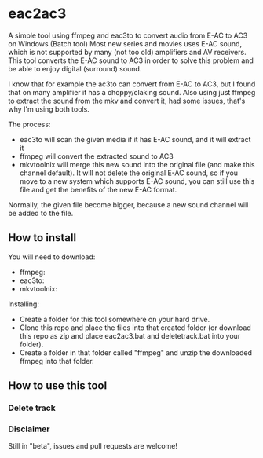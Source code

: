 # eac2ac3
A simple tool using ffmpeg and eac3to to convert audio from E-AC to AC3 on Windows (Batch tool)
Most new series and movies uses E-AC sound, which is not supported by many (not too old) amplifiers and AV receivers.
This tool converts the E-AC sound to AC3 in order to solve this problem and be able to enjoy digital (surround) sound.

I know that for example the ac3to can convert from E-AC to AC3, but I found that on many amplifier it has a choppy/claking sound.
Also using just ffmpeg to extract the sound from the mkv and convert it, had some issues, that's why I'm using both tools.

The process:
- eac3to will scan the given media if it has E-AC sound, and it will extract it
- ffmpeg will convert the extracted sound to AC3
- mkvtoolnix will merge this new sound into the original file (and make this channel default). It will not delete the original E-AC sound, so if you move to a new system which supports E-AC sound, you can still use this file and get the benefits of the new E-AC format.

Normally, the given file become bigger, because a new sound channel will be added to the file.

## How to install
You will need to download:
- ffmpeg: 
- eac3to: 
- mkvtoolnix: 

Installing:
- Create a folder for this tool somewhere on your hard drive.
- Clone this repo and place the files into that created folder (or download this repo as zip and place eac2ac3.bat and deletetrack.bat into your folder).
- Create a folder in that folder called "ffmpeg" and unzip the downloaded ffmpeg into that folder.

## How to use this tool

### Delete track

### Disclaimer
Still in "beta", issues and pull requests are welcome!
